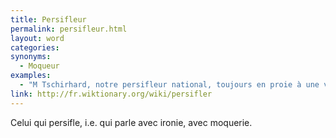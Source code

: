 ```yaml
---
title: Persifleur
permalink: persifleur.html
layout: word
categories:
synonyms:
  - Moqueur
examples:
  - "M Tschirhard, notre persifleur national, toujours en proie à une verve désopilante."
link: http://fr.wiktionary.org/wiki/persifler
---
```


Celui qui persifle, i.e. qui parle avec ironie, avec moquerie.


